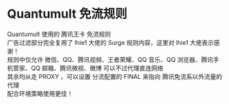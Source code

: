 # Quantumult 免流规则  
Quantumult 使用的 腾讯王卡 免流规则  
广告过滤部分完全复用了 lhie1 大佬的 Surge 规则内容，这里对 lhie1 大佬表示感谢！  
规则中仅允许 微信、QQ、腾讯视频、王者荣耀、QQ 音乐、QQ 浏览器、腾讯手机管家、QQ 邮箱、腾讯微视、微博 可以不过代理直连网络  
其余均从走 PROXY ，可以设置 分流配置的 FINAL 来指向 腾讯免流系以外流量的代理  
配合环境策略使用更佳！  
